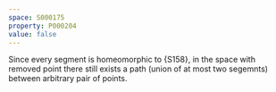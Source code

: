 ```yaml
---
space: S000175
property: P000204
value: false
---
```


Since every segment is homeomorphic to {S158},
in the space with removed point
there still exists a path (union of at most two segemnts)
between arbitrary pair of points.
